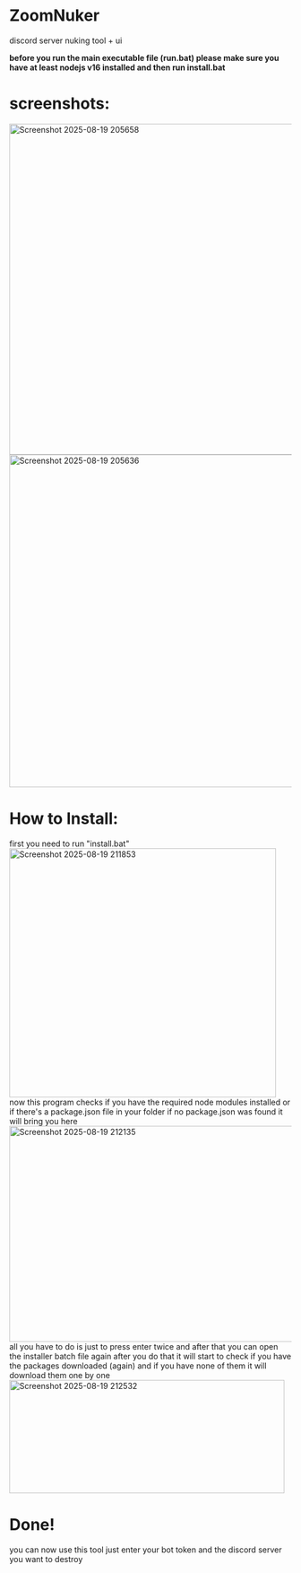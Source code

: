 # ZoomNuker
discord server nuking tool + ui


**before you run the main executable file (run.bat) please make sure you have at least nodejs v16 installed and then run install.bat**

# screenshots:
<img width="1181" height="590" alt="Screenshot 2025-08-19 205658" src="https://github.com/user-attachments/assets/7a6c9db5-50a1-4f27-97dd-fdd11fd13d63" />
<img width="1182" height="593" alt="Screenshot 2025-08-19 205636" src="https://github.com/user-attachments/assets/07bc4433-9542-4132-9b6e-15988aa7ecff" />


# How to Install:

first you need to run "install.bat"
<img width="476" height="444" alt="Screenshot 2025-08-19 211853" src="https://github.com/user-attachments/assets/525cd6b6-5b9e-4dbc-b833-e4391cb935a4" />
now this program checks if you have the required node modules installed or if there's a package.json file in your folder
if no package.json was found it will bring you here
<img width="608" height="385" alt="Screenshot 2025-08-19 212135" src="https://github.com/user-attachments/assets/d0fa6d71-62a6-4134-863d-1b968aabdef0" />
all you have to do is just to press enter twice and after that you can open the installer batch file again
after you do that it will start to check if you have the packages downloaded (again)
and if you have none of them it will download them one by one
<img width="491" height="202" alt="Screenshot 2025-08-19 212532" src="https://github.com/user-attachments/assets/51db6529-c327-4df1-a958-fd9972f4424a" />


# Done!
you can now use this tool just enter your bot token and the discord server you want to destroy
